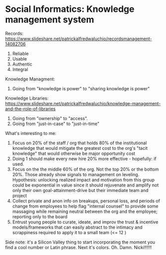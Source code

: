 # Social Informatics: Knowledge management system

Records: https://www.slideshare.net/patrickalfredwaluchio/recordsmanagement-14082706
1. Reliable
2. Usable
3. Authentic
4. Integral

Knowledge Managment:
1. Going from "knowledge is power" to "sharing knowledge is power"


Knowledge Libraries: https://www.slideshare.net/patrickalfredwaluchio/knowledge-management-and-the-role-of-libraries
1. Going from "ownership" to "access".
2. Going from "just-in-case" to "just-in-time"

What's interesting to me:
1. Focus on 20% of the staff / org that holds 80% of the institutional knowledge that would mitigate the greatest cost to the org's "tacit knowledge" that would otherwise be major opportunity cost
2. Doing 1 should make every new hire 20% more effective - hopefully: if used.
3. Focus on the the middle 60% of the org. Not the top 20% or the bottom 20%. Those already show signals to management on leveling. Hypothesis: unlocking realized impact and motivation from this group could be exponential in value since it should rejuvenate and amplify not only their own goal-attainment-drive but their immediate team and project
4. Collect private and anon info on breakups, personal loss, and periods of change from employees to help flag "internal counsel" to provide some massaging while remaining neutral between the org and the employee; reporting only to the board
5. Entrust young people to curate, ideate, and improv the trust & incentive models/frameworks that can easily abstract to the intimacy and scrappiness required to apply it to a small team (<= 12 )

Side note: it's a Silicon Valley thing to start incorporating the moment you find a cool number or Latin phrase. Next it's colors. Oh. Damn. Nicki!!!!!!
